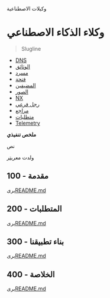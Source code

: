 وكيلات الاصطناعية

# وكلاء الذكاء الاصطناعي

> Slugline

-   [DNS](./DNS.md)
-   [الوثائق](./DOCUMENTATION.md)
-   [مسرد](./GLOSSARY.md)
-   [فتحة](./HATCH.md)
-   [المضيفين](./HOSTS.md)
-   [الصور](./IMAGES.md)
-   [NX](./NX.md)
-   [رجل فرعي](./PODMAN.md)
-   [مراجع](./REFERENCES.md)
-   [متطلبات](./REQUIREMENTS.md)
-   [Telemetry](./TELEMETRY.md)

**ملخص تنفيذي**

نص

ولدت مع[ريتر](https://app.rytr.me)

## 100 - مقدمة

يرى[README.md](./100/README.md)

## 200 - المتطلبات

يرى[README.md](./200/README.md)

## 300 - بناء تطبيقنا

يرى[README.md](./300/README.md)

## 400 - الخلاصة

يرى[README.md](./400/README.md)
